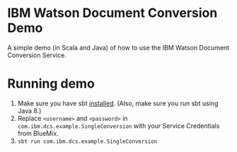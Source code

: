 # IBM Watson Document Conversion Demo

A simple demo (in Scala and Java) of how to use the IBM Watson Document Conversion Service.

# Running demo

 1. Make sure you have sbt [installed][sbt-install]. (Also, make sure you run sbt using Java 8.)
 1. Replace `<username>` and `<password>` in `com.ibm.dcs.example.SingleConversion` with
    your Service Credentials from BlueMix.
 1. `sbt run com.ibm.dcs.example.SingleConversion`


[sbt-install]: http://www.scala-sbt.org/release/tutorial/Setup.html
